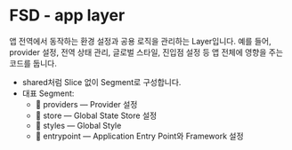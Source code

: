 # FSD - app layer

앱 전역에서 동작하는 환경 설정과 공용 로직을 관리하는 Layer입니다.
예를 들어, provider 설정, 전역 상태 관리, 글로벌 스타일, 진입점 설정 등 앱 전체에 영향을 주는 코드를 둡니다.

- shared처럼 Slice 없이 Segment로 구성합니다.
- 대표 Segment:
  - 📁 providers — Provider 설정
  - 📁 store — Global State Store 설정
  - 📁 styles — Global Style
  - 📁 entrypoint — Application Entry Point와 Framework 설정
